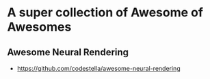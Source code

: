# A super collection of Awesome of Awesomes
 
## Awesome Neural Rendering
- https://github.com/codestella/awesome-neural-rendering